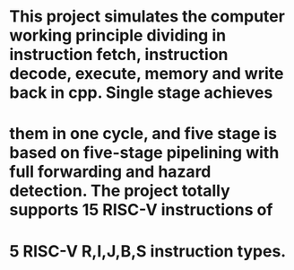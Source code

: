# This project simulates the computer working principle dividing in instruction fetch, instruction decode, execute, memory and write back in cpp. Single stage achieves
# them in one cycle, and five stage is based on five-stage pipelining with full forwarding and hazard detection. The project totally supports 15 RISC-V instructions of 
# 5 RISC-V R,I,J,B,S instruction types.
